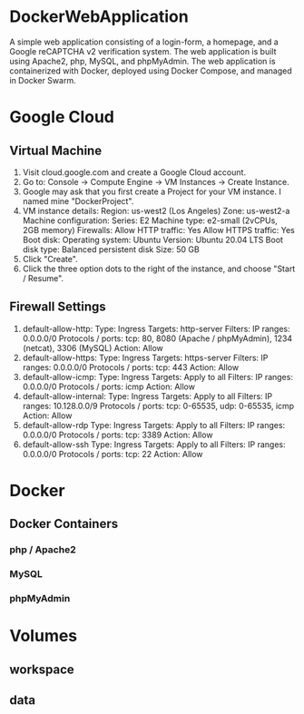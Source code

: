 # DockerWebApplication
A simple web application consisting of a login-form, a homepage, and a Google reCAPTCHA v2 verification system. The web application is built using Apache2, php, MySQL, and phpMyAdmin. The web application is containerized with Docker, deployed using Docker Compose, and managed in Docker Swarm.

# Google Cloud
## Virtual Machine
1. Visit cloud.google.com and create a Google Cloud account.
2. Go to: Console -> Compute Engine -> VM Instances -> Create Instance.
3. Google may ask that you first create a Project for your VM instance. I named mine "DockerProject".
4. VM instance details:
    Region: us-west2 (Los Angeles)
    Zone: us-west2-a
    Machine configuration:
      Series: E2
      Machine type: e2-small (2vCPUs, 2GB memory)
    Firewalls: 
      Allow HTTP traffic: Yes
      Allow HTTPS traffic: Yes
    Boot disk:
      Operating system: Ubuntu
      Version: Ubuntu 20.04 LTS
      Boot disk type: Balanced persistent disk
      Size: 50 GB
5. Click "Create".
6. Click the three option dots to the right of the instance, and choose "Start / Resume".
      
## Firewall Settings
1. default-allow-http:
    Type: Ingress
    Targets: http-server
    Filters: IP ranges: 0.0.0.0/0
    Protocols / ports: tcp: 80, 8080 (Apache / phpMyAdmin), 1234 (netcat), 3306 (MySQL)
    Action: Allow
2. default-allow-https:
    Type: Ingress
    Targets: https-server
    Filters: IP ranges: 0.0.0.0/0
    Protocols / ports: tcp: 443
    Action: Allow
3. default-allow-icmp:
    Type: Ingress
    Targets: Apply to all
    Filters: IP ranges: 0.0.0.0/0
    Protocols / ports: icmp
    Action: Allow
4. default-allow-internal:
    Type: Ingress
    Targets: Apply to all
    Filters: IP ranges: 10.128.0.0/9
    Protocols / ports: tcp: 0-65535, udp: 0-65535, icmp
    Action: Allow
5. default-allow-rdp
    Type: Ingress
    Targets: Apply to all
    Filters: IP ranges: 0.0.0.0/0
    Protocols / ports: tcp: 3389
    Action: Allow
6. default-allow-ssh
    Type: Ingress
    Targets: Apply to all
    Filters: IP ranges: 0.0.0.0/0
    Protocols / ports: tcp: 22
    Action: Allow
# Docker
## Docker Containers
### php / Apache2
### MySQL
### phpMyAdmin

# Volumes
## workspace
## data
